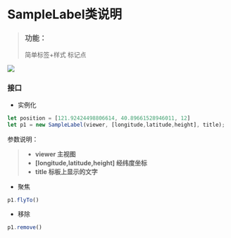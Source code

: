 **SampleLabel类说明**
==============================
>### 功能：  
> 简单标签+样式 标记点
>
![](标记点.gif)  

### 接口
- 实例化
```javascript
let position = [121.92424498806614, 40.89661528946011, 12]
let p1 = new SampleLabel(viewer, [longitude,latitude,height], title);
```
参数说明：  
>- **viewer 主视图**
>- **[longitude,latitude,height] 经纬度坐标**
>- **title 标板上显示的文字**
- 聚焦
```javascript
p1.flyTo()
```
- 移除
```javascript
p1.remove()
```
